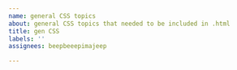 ```yaml
---
name: general CSS topics
about: general CSS topics that needed to be included in .html
title: gen CSS
labels: ''
assignees: beepbeeepimajeep

---
```



